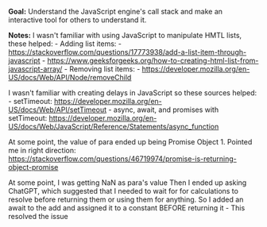 **Goal:** Understand the JavaScript engine's call stack and make an interactive tool for others to understand it.

**Notes:**
I wasn't familiar with using JavaScript to manipulate HMTL lists, these helped:
    - Adding list items:
        - https://stackoverflow.com/questions/17773938/add-a-list-item-through-javascript 
        - https://www.geeksforgeeks.org/how-to-creating-html-list-from-javascript-array/ 
    - Removing list items:
        - https://developer.mozilla.org/en-US/docs/Web/API/Node/removeChild 

I wasn't familiar with creating delays in JavaScript so these sources helped:
    - setTimeout: https://developer.mozilla.org/en-US/docs/Web/API/setTimeout 
    - async, await, and promises with setTimeout: https://developer.mozilla.org/en-US/docs/Web/JavaScript/Reference/Statements/async_function

At some point, the value of para ended up being Promise Object
    1. Pointed me in right direction: https://stackoverflow.com/questions/46719974/promise-is-returning-object-promise
    
At some point, I was getting NaN as para's value
    Then I ended up asking ChatGPT, which suggested that I needed to wait for 
    for calculations to resolve before returning them or using them for anything.
        So I added an await to the add and assigned it to a constant BEFORE returning it
            - This resolved the issue
